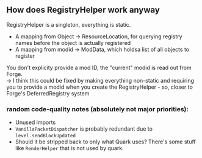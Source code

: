 ## How does RegistryHelper work anyway

RegistryHelper is a singleton, everything is static.

* A mapping from Object -> ResourceLocation, for querying registry names before the object is actually registered
* A mapping from modid -> ModData, which holdsa list of all objects to register

You don't explicity provide a mod ID, the "current" modid is read out from Forge.  
-> I think this could be fixed by making everything non-static and requiring you to provide a modid when you create the RegistryHelper - so, closer to Forge's DeferredRegistry system

### random code-quality notes (absolutely not major priorities):

* Unused imports
* `VanillaPacketDispatcher` is probably redundant due to `level.sendBlockUpdated`
* Should it be stripped back to only what Quark uses? There's some stuff like `RenderHelper` that is not used by quark.